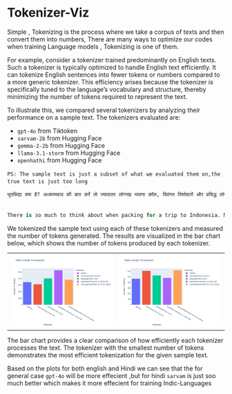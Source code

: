 # Tokenizer-Viz 

Simple , Tokenizing is the process where we take a corpus of texts and then convert them into numbers, There are many ways to optimize our codes when training Language models , Tokenizing is one of them.

For example, consider a tokenizer trained predominantly on English texts. Such a tokenizer is typically optimized to handle English text efficiently. It can tokenize English sentences into fewer tokens or numbers compared to a more generic tokenizer. This efficiency arises because the tokenizer is specifically tuned to the language’s vocabulary and structure, thereby minimizing the number of tokens required to represent the text.

To illustrate this, we compared several tokenizers by analyzing their performance on a sample text. The tokenizers evaluated are:

- `gpt-4o` from Tiktoken
- `sarvam-2b` from Hugging Face
- `gemma-2-2b` from Hugging Face
- `llama-3.1-storm` from Hugging Face
- `openhathi` from Hugging Face

`PS: The sample text is just a subset of what we evaluated them on,the true text is just too long`
```python 
भूतविद्या क्या है? अध्यात्मवाद की बात करें तो ज्यादातर लोगयह भावना कॉल, दिवंगत रिश्तेदारों और प्रसिद्ध लोगों के साथ संचार प्रस्तुत करता है जिन्हें रहस्यमय फिल्मों में देखा गया है। इस लेख में हम यह जानने की कोशिश करेंगे कि वास्तव में आध्यात्मिकता क्या है, इसकी उत्पत्ति कहां और कब हुई, भविष्य में इसका विकास कैसे हुआ। "अध्यात्मवाद" शब्द लैटिन स्पिरिटस से बना था, जिसका अर्थ है "आत्मा, आत्मा," और इसका अर्थ है धार्मिक और दार्शनिक सिद्धांत। एक शिक्षण के रूप में आध्यात्मिकताः यह क्या है? अध्यात्मवाद की रहस्यमय शिक्षाओं का सार हो सकता हैइस धारणा के रूप में सूत्रबद्ध करें कि किसी व्यक्ति का आध्यात्मिक अंग शरीर की शारीरिक मृत्यु के बाद भी अपना अस्तित्व बनाए रखता है। इसके अलावा, यह एक नियम के रूप में, एक मध्यस्थ के माध्यम से रहने वाले के साथ संवाद करने में सक्षम है। इस सिद्धांत के अनुयायियों का दावा है कि आत्माएं प्राकृतिक घटनाओं और संपूर्ण भौतिक सार को नियंत्रित करती हैं। बुरी आत्माओं की सहायता से किए जाने वाले जादू के टोटकों को जादू टोना कहा जाता है। बाइबल और, तदनुसार, चर्च स्पष्ट रूप से आध्यात्मिकता के सभी रूपों की निंदा करता है। 

```


```python

There is so much to think about when packing for a trip to Indonesia. More so for an extended trip. Surfers might not carry as much stuff as a kiteboarder, but a surfer planning on a more extended surf trip is going to need to pack carefully. There is a golden rule when packing for a surf trip or any trip whatsoever – 'half the clothing and twice the money.'Outerknown boardshort made from 100% Australian Merino wool.Threads.You're going into boardshorts territory, so that cuts out a whole list of clothing you're not going to need. There is no need for jeans, no jackets, no tracksuits and no socks. It makes a big difference if you eliminate all of those except for maybe a pair of socks or two, especially for flying, and one or two long shirts or thin jackets for late evenings on the beach.For most of your trip, you'll be living in boardshorts and tee shirts, so you do need a couple of pairs of boardies and a pile of tees. A couple of wife-beaters 

```

We tokenized the sample text using each of these tokenizers and measured the number of tokens generated. The results are visualized in the bar chart below, which shows the number of tokens produced by each tokenizer.


<table>
  <tr>
    <td><img src="images/plot_bar.png" alt="Tokenization Comparison" width="100%"/></td>
    <td><img src="images/plot_english_bar.png" alt="Tokenization Comparison" width="100%"/></td>
  </tr>
</table>

The bar chart provides a clear comparison of how efficiently each tokenizer processes the text. The tokenizer with the smallest number of tokens demonstrates the most efficient tokenization for the given sample text.

Based on the plots for both english and Hindi we can see that the for general case `gpt-4o` will be more effecient ,but for hindi `sarvam` is just soo much better which makes it more effecient for training Indic-Languages 